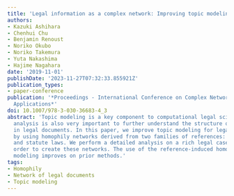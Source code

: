 ```yaml
---
title: 'Legal information as a complex network: Improving topic modeling through homophily'
authors:
- Kazuki Ashihara
- Chenhui Chu
- Benjamin Renoust
- Noriko Okubo
- Noriko Takemura
- Yuta Nakashima
- Hajime Nagahara
date: '2019-11-01'
publishDate: '2023-11-27T07:32:33.855921Z'
publication_types:
- paper-conference
publication: '*Proceedings - International Conference on Complex Networks and Their
  Applications*'
doi: 10.1007/978-3-030-36683-4_3
abstract: 'Topic modeling is a key component to computational legal science. Network
  analysis is also very important to further understand the structure of references
  in legal documents. In this paper, we improve topic modeling for legal case documents
  by using homophily networks derived from two families of references: prior cases
  and statute laws. We perform a detailed analysis on a rich legal case dataset in
  order to create these networks. The use of the reference-induced homophily topic
  modeling improves on prior methods.'
tags:
- Homophily
- Network of legal documents
- Topic modeling
---
```

